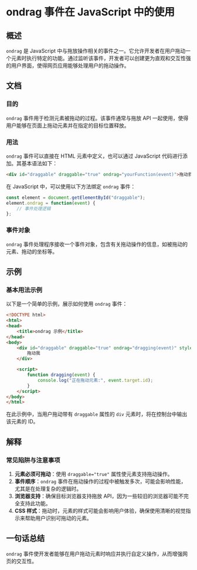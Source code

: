 <!--
Meta Description: # ondrag 事件在 JavaScript 中的使用 ## 概述 `ondrag` 是 JavaScript 中与拖放操作相关的事件之一。它允许开发者在用户拖动一个元素时执行特定的功能。通过监听该事件，开发者可以创建更为直观和交互性强的用户界面，使得网页应用能够处理用户的拖动操作。 ## 文档 ...
Meta Keywords: ondrag, draggable, html, javascript, div
-->

# ondrag 事件在 JavaScript 中的使用

## 概述
`ondrag` 是 JavaScript 中与拖放操作相关的事件之一。它允许开发者在用户拖动一个元素时执行特定的功能。通过监听该事件，开发者可以创建更为直观和交互性强的用户界面，使得网页应用能够处理用户的拖动操作。

## 文档
### 目的
`ondrag` 事件用于检测元素被拖动的过程。该事件通常与拖放 API 一起使用，使得用户能够在页面上拖动元素并在指定的目标位置释放。

### 用法
`ondrag` 事件可以直接在 HTML 元素中定义，也可以通过 JavaScript 代码进行添加。其基本语法如下：

```html
<div id="draggable" draggable="true" ondrag="yourFunction(event)">拖动我</div>
```

在 JavaScript 中，可以使用以下方法绑定 `ondrag` 事件：

```javascript
const element = document.getElementById("draggable");
element.ondrag = function(event) {
    // 事件处理逻辑
};
```

### 事件对象
`ondrag` 事件处理程序接收一个事件对象，包含有关拖动操作的信息，如被拖动的元素、拖动的坐标等。

## 示例
### 基本用法示例

以下是一个简单的示例，展示如何使用 `ondrag` 事件：

```html
<!DOCTYPE html>
<html>
<head>
    <title>ondrag 示例</title>
</head>
<body>
    <div id="draggable" draggable="true" ondrag="dragging(event)" style="width: 100px; height: 100px; background-color: lightblue;">
        拖动我
    </div>

    <script>
        function dragging(event) {
            console.log("正在拖动元素:", event.target.id);
        }
    </script>
</body>
</html>
```

在此示例中，当用户拖动带有 `draggable` 属性的 `div` 元素时，将在控制台中输出该元素的 ID。

## 解释
### 常见陷阱与注意事项
1. **元素必须可拖动**：使用 `draggable="true"` 属性使元素支持拖动操作。
2. **事件顺序**：`ondrag` 事件在拖动操作的过程中被触发多次，可能会影响性能，尤其是在处理复杂的逻辑时。
3. **浏览器支持**：确保目标浏览器支持拖放 API，因为一些较旧的浏览器可能不完全支持此功能。
4. **CSS 样式**：拖动时，元素的样式可能会影响用户体验，确保使用清晰的视觉指示来帮助用户识别可拖动的元素。

## 一句话总结
`ondrag` 事件使开发者能够在用户拖动元素时响应并执行自定义操作，从而增强网页的交互性。